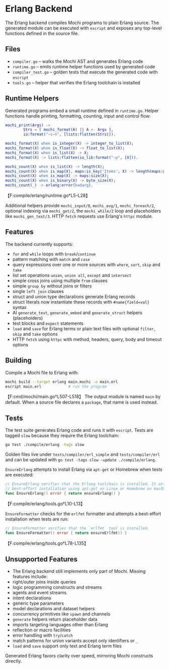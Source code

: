 # Erlang Backend

The Erlang backend compiles Mochi programs to plain Erlang source. The generated module can be executed with `escript` and exposes any top-level functions defined in the source file.

## Files

- `compiler.go` – walks the Mochi AST and generates Erlang code
- `runtime.go` – emits runtime helper functions used by generated code
- `compiler_test.go` – golden tests that execute the generated code with `escript`
- `tools.go` – helper that verifies the Erlang toolchain is installed

## Runtime Helpers

Generated programs embed a small runtime defined in `runtime.go`. Helper functions handle printing, formatting, counting, input and control flow:

```erlang
mochi_print(Args) ->
        Strs = [ mochi_format(A) || A <- Args ],
        io:format("~s~n", [lists:flatten(Strs)]).

mochi_format(X) when is_integer(X) -> integer_to_list(X);
mochi_format(X) when is_float(X) -> float_to_list(X);
mochi_format(X) when is_list(X) -> X;
mochi_format(X) -> lists:flatten(io_lib:format("~p", [X])).

mochi_count(X) when is_list(X) -> length(X);
mochi_count(X) when is_map(X), maps:is_key('Items', X) -> length(maps:get('Items', X));
mochi_count(X) when is_map(X) -> maps:size(X);
mochi_count(X) when is_binary(X) -> byte_size(X);
mochi_count(_) -> erlang:error(badarg).
```
【F:compile/erlang/runtime.go†L5-L28】

Additional helpers provide `mochi_input/0`, `mochi_avg/1`, `mochi_foreach/2`, optional indexing via `mochi_get/2`, the `mochi_while/2` loop and placeholders like `mochi_gen_text/3`. HTTP `fetch` requests use Erlang's `httpc` module.

## Features

The backend currently supports:

- `for` and `while` loops with `break`/`continue`
- pattern matching with `match` and `case`
- query expressions over one or more sources with `where`, `sort`, `skip` and `take`
- list set operations `union`, `union all`, `except` and `intersect`
- simple cross joins using multiple `from` clauses
- simple `group by` without joins or filters
- single `left join` clauses
- struct and union type declarations generate Erlang records
- struct literals now instantiate these records with `#name{field=val}` syntax
- AI `generate_text`, `generate_embed` and `generate_struct` helpers (placeholders)
- test blocks and `expect` statements
- `load` and `save` for Erlang terms or plain text files with optional `filter`, `skip` and `take` options
- HTTP `fetch` using `httpc` with method, headers, query, body and timeout options

## Building

Compile a Mochi file to Erlang with:

```bash
mochi build --target erlang main.mochi -o main.erl
escript main.erl            # run the program
```
【F:cmd/mochi/main.go†L507-L518】
The output module is named `main` by default. When a source file declares a `package`, that name is used instead.

## Tests

The test suite generates Erlang code and runs it with `escript`. Tests are tagged `slow` because they require the Erlang toolchain:

```bash
go test ./compile/erlang -tags slow
```

Golden files live under `tests/compiler/erl_simple` and `tests/compiler/erl` and can be updated with `go test -tags slow -update ./compile/erlang`.

`EnsureErlang` attempts to install Erlang via `apt-get` or Homebrew when tests are executed:

```go
// EnsureErlang verifies that the Erlang toolchain is installed. It attempts a
// best-effort installation using apt-get on Linux or Homebrew on macOS.
func EnsureErlang() error { return ensureErlang() }
```
【F:compile/erlang/tools.go†L10-L13】

`EnsureFormatter` checks for the `erlfmt` formatter and attempts a best-effort
installation when tests are run:

```go
// EnsureFormatter verifies that the `erlfmt` tool is installed.
func EnsureFormatter() error { return ensureErlfmt() }
```
【F:compile/erlang/tools.go†L78-L135】

## Unsupported Features

- The Erlang backend still implements only part of Mochi. Missing features include:
- right/outer joins inside queries
- logic programming constructs and streams
- agents and event streams
- intent declarations
- generic type parameters
- model declarations and dataset helpers
- concurrency primitives like `spawn` and channels
- `generate` helpers return placeholder data
- imports targeting languages other than Erlang
- reflection or macro facilities
- error handling with `try`/`catch`
- match patterns for union variants accept only identifiers or `_`
- `load` and `save` support only text and Erlang term files

Generated Erlang favors clarity over speed, mirroring Mochi constructs directly.
